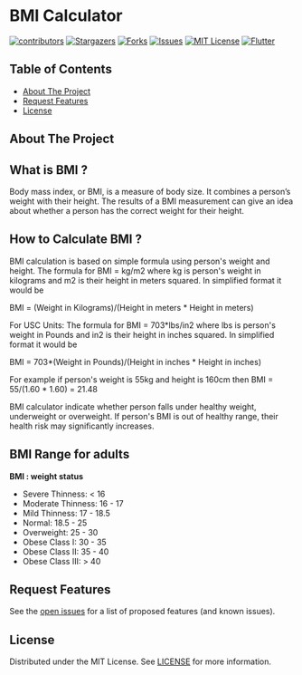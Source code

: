 # BMI Calculator
 
 <!-- Projects Shields -->
 <!-- 
 *** To Make these shields visit this website 
 *** https://shields.io/ 
 -->
 
[![contributors][contributors-shield]][contributors-url] [![Stargazers][stars-shield]][stars-url] [![Forks][forks-shield]][forks-url] [![Issues][issues-shield]][issues-url] [![MIT License][license-shield]][license-url] [![Flutter][build-shield]][build-url]


<!-- TABLE OF CONTENTS -->
## Table of Contents
  - [About The Project](#about-the-project)
  - [Request Features](#request-features)
  - [License](#license)

<!-- ABOUT THE PROJECT -->
## **About The Project**

## What is BMI ?
Body mass index, or BMI, is a measure of body size. It combines a person’s weight with their height. The results of a BMI measurement can give an idea about whether a person has the correct weight for their height.

## How to Calculate BMI ?
BMI calculation is based on simple formula using person's weight and height.
The formula for BMI = kg/m2 where kg is person's weight in kilograms and m2 is their height in meters squared. In simplified format it would be

BMI = (Weight in Kilograms)/(Height in meters * Height in meters)

For USC Units: The formula for BMI = 703*lbs/in2 where lbs is person's weight in Pounds and in2 is their height in inches squared. In simplified format it would be

BMI = 703*(Weight in Pounds)/(Height in inches * Height in inches)

For example if person's weight is 55kg and height is 160cm then
BMI = 55/(1.60 * 1.60) = 21.48

BMI calculator indicate whether person falls under healthy weight, underweight or overweight. If person's BMI is out of healthy range, their health
risk may significantly increases.

## BMI Range for adults  
**BMI : weight status**  
- Severe Thinness: < 16
- Moderate Thinness: 16 - 17 
- Mild Thinness: 17 - 18.5 
- Normal: 18.5 - 25
- Overweight:	25 - 30 
- Obese Class I: 30 - 35
- Obese Class II: 35 - 40
- Obese Class III: > 40


<!-- FEATURE REQUEST -->
## Request Features
See the [open issues](https://github.com/FatalError98/BMI-Calculator-App/issues) for a list of proposed features (and known issues).


<!-- LICENSE -->
## License

Distributed under the MIT License. See [LICENSE](https://github.com/FatalError98/BMI-Calculator-App/blob/main/LICENSE.md) for more information.



<!-- MARKDOWN LINKS & IMAGES -->
<!-- Contributors Shield and Url -->
[contributors-shield]: https://img.shields.io/github/contributors/FatalError98/BMI-Calculator-App?color=green&style=flat-square
[contributors-url]: https://github.com/FatalError98/BMI-Calculator-App/graphs/contributors

<!-- license Shield and Url -->
[license-shield]: https://img.shields.io/github/license/FatalError98/BMI-Calculator-App?style=flat-square
[license-url]: https://github.com/FatalError98/BMI-Calculator-App/blob/main/LICENSE.md

<!-- issues Shield and Url -->
[issues-url]:https://github.com/FatalError98/BMI-Calculator-App/issues
[issues-shield]: https://img.shields.io/github/issues/FatalError98/BMI-Calculator-App?color=yellow&style=flat-square

<!-- stars Shield and Url -->
[stars-shield]: https://img.shields.io/github/stars/FatalError98?style=flat-square
[stars-url]: https://github.com/FatalError98/BMI-Calculator-App/stargazers

<!-- forks Shield and Url -->
[forks-shield]: https://img.shields.io/github/forks/FatalError98/BMI-Calculator-App?style=flat-square
[forks-url]: https://github.com/Fenil-Nividata/FlutterBMI/network/members

<!-- Build Shield and URl -->
[build-shield]: https://img.shields.io/github.com/FatalError98/BMI-Calculator-App/actions/workflows/flutter.yml?color=green&style=flat-square
[build-url]: https://github.com/FatalError98/BMI-Calculator-App/actions/workflows/flutter.yml